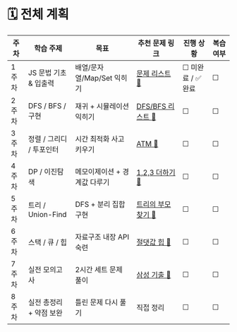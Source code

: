 # 🗓️ 전체 계획

| 주차  | 학습 주제                | 목표                         | 추천 문제 링크                                               | 진행 상황          | 복습 여부 |
| ----- | ------------------------ | ---------------------------- | ------------------------------------------------------------ | ------------------ | --------- |
| 1주차 | JS 문법 기초 & 입출력    | 배열/문자열/Map/Set 익히기   | [문제 리스트 🔗](https://www.acmicpc.net/problem/10828)      | ☐ 미완료 / ✅ 완료 | ☐         |
| 2주차 | DFS / BFS / 구현         | 재귀 + 시뮬레이션 익히기     | [DFS/BFS 리스트 🔗](https://www.acmicpc.net/problem/2178)    | ☐                  | ☐         |
| 3주차 | 정렬 / 그리디 / 투포인터 | 시간 최적화 사고 키우기      | [ATM 🔗](https://www.acmicpc.net/problem/11399)              | ☐                  | ☐         |
| 4주차 | DP / 이진탐색            | 메모이제이션 + 경계값 다루기 | [1,2,3 더하기 🔗](https://www.acmicpc.net/problem/9095)      | ☐                  | ☐         |
| 5주차 | 트리 / Union-Find        | DFS + 분리 집합 구현         | [트리의 부모 찾기 🔗](https://www.acmicpc.net/problem/11725) | ☐                  | ☐         |
| 6주차 | 스택 / 큐 / 힙           | 자료구조 내장 API 숙련       | [절댓값 힙 🔗](https://www.acmicpc.net/problem/11286)        | ☐                  | ☐         |
| 7주차 | 실전 모의고사            | 2시간 세트 문제 풀이         | [삼성 기출 🔗](https://www.acmicpc.net/workbook/view/1152)   | ☐                  | ☐         |
| 8주차 | 실전 총정리 + 약점 보완  | 틀린 문제 다시 풀기          | 직접 정리                                                    | ☐                  | ☐         |
